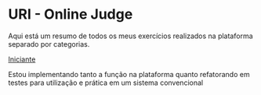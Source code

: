 # URI - Online Judge

Aqui está um resumo de todos os meus exercícios realizados na plataforma separado por categorias.

[Iniciante](https://www.urionlinejudge.com.br/judge/pt/problems/index/1)

Estou implementando tanto a função na plataforma quanto refatorando em testes para utilização e prática em um sistema convencional